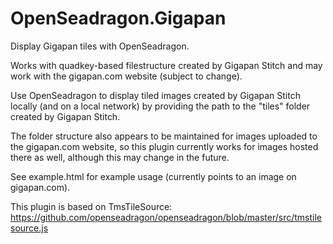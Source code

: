 # OpenSeadragon.Gigapan
Display Gigapan tiles with OpenSeadragon.

Works with quadkey-based filestructure created by Gigapan Stitch and may work with the gigapan.com website (subject to change).

Use OpenSeadragon to display tiled images created by Gigapan Stitch locally (and on a local network) by providing the path to the "tiles" folder created by Gigapan Stitch.

The folder structure also appears to be maintained for images uploaded to the gigapan.com website, so this plugin currently works for images hosted there as well, although this may change in the future.

See example.html for example usage (currently points to an image on gigapan.com).


This plugin is based on TmsTileSource:
  <a href="https://github.com/openseadragon/openseadragon/blob/master/src/tmstilesource.js" target="_blank">https://github.com/openseadragon/openseadragon/blob/master/src/tmstilesource.js</a>
